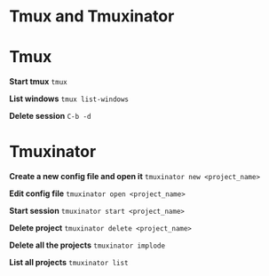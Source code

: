 # Tmux and Tmuxinator

# Tmux

**Start tmux**
`tmux`

**List windows**
`tmux list-windows`

**Delete session**
`C-b -d`

# Tmuxinator

**Create a new config file and open it**
`tmuxinator new <project_name>`

**Edit config file**
`tmuxinator open <project_name>`

**Start session**
`tmuxinator start <project_name>`

**Delete project**
`tmuxinator delete <project_name>`

**Delete all the projects**
`tmuxinator implode`

**List all projects**
`tmuxinator list`

